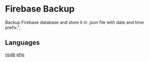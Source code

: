 # Firebase Backup

Backup Firebase database and store it in .json file with date and time prefix.",

## Languages

[node](https://github.com/front/firebase-backup/node)
[php](https://github.com/front/firebase-backup/php)
